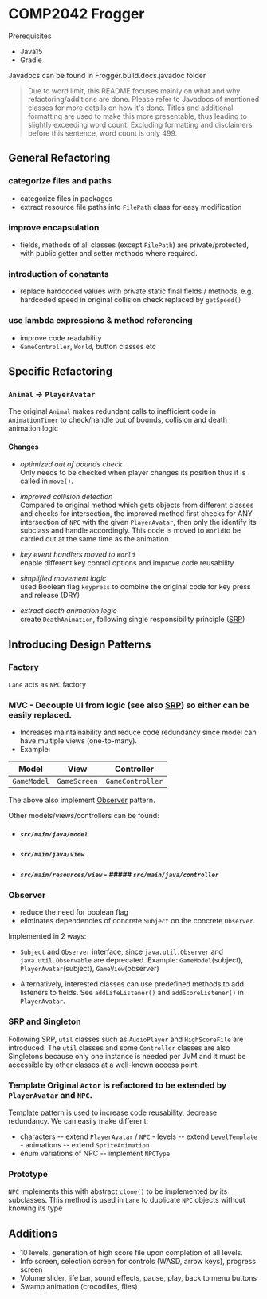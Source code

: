# COMP2042 Frogger

Prerequisites
- Java15
- Gradle

Javadocs can be found in Frogger.build.docs.javadoc folder

> Due to word limit, this README focuses mainly on what and why refactoring/additions are done. Please refer to Javadocs of mentioned classes for more details on how it's done. Titles and additional formatting are used to make this more presentable, thus leading to slightly exceeding word count. Excluding formatting and disclaimers before this sentence, word count is only 499.


## General Refactoring  
  
### categorize files and paths  
- categorize files in packages  
- extract resource file paths into `FilePath` class for easy modification  
  
### improve encapsulation  
- fields, methods of all classes (except `FilePath`) are private/protected, with public getter and setter methods where required.   
  
### introduction of constants  
- replace hardcoded values with private static final fields / methods, e.g. hardcoded speed in original collision check replaced by `getSpeed()`  
  
###  use lambda expressions & method referencing  
- improve code readability  
- `GameController`, `World`, button classes etc  
  
  
## Specific Refactoring  
  
### `Animal` -> `PlayerAvatar`  
The original `Animal` makes redundant calls to inefficient code in `AnimationTimer` to check/handle out of bounds, collision and death animation logic  
  
#### Changes  
-  _optimized out of bounds check_  
Only needs to be checked when player changes its position thus it is called in `move()`.  
  
-   _improved collision detection_  
Compared to original method which gets objects from different classes and checks for intersection, the improved method first checks for ANY intersection of `NPC` with the given `PlayerAvatar`, then only the identify its subclass and handle accordingly. This code is moved to `World`to be carried out at the same time as the animation.  
  
- _key event handlers moved to `World`_  
enable different key control options and improve code reusability   
  
- _simplified movement logic_  
used Boolean flag `keypress` to combine the original code for key press and release (DRY)  
  
- _extract death animation logic_  
create `DeathAnimation`, following single responsibility principle ([SRP](#srp-and-singleton))   
  
## Introducing Design Patterns  
  
### Factory  
`Lane` acts as `NPC` factory  
  
### MVC - Decouple UI from logic (see also [SRP](#srp-and-singleton))  so either can be easily replaced.   
- Increases maintainability and reduce code redundancy since model can have multiple views (one-to-many).   
- Example:   
  
|     Model     |      View     |        Controller             |  
| ------------- |:-------------:|:-----------------------:|  
|      `GameModel`    |  `GameScreen` |     `GameController`    |  
  
The above also implement [Observer](#Observer) pattern.   
  
Other models/views/controllers can be found:  
  
- ##### `src/main/java/model`  
- ##### `src/main/java/view`  
- ##### `src/main/resources/view` - ##### `src/main/java/controller`   
  
### Observer  
- reduce the need for boolean flag  
- eliminates dependencies of concrete `Subject` on the concrete `Observer`.   
  
Implemented in 2 ways:  
- `Subject` and `Observer` interface, since `java.util.Observer` and `java.util.Observable` are deprecated. Example: `GameModel`(subject), `PlayerAvatar`(subject), `GameView`(observer)  
  
- Alternatively, interested classes can use predefined methods to add listeners to fields. See `addLifeListener()` and `addScoreListener()` in `PlayerAvatar`.  
  
### SRP and Singleton  
Following SRP, `util` classes such as `AudioPlayer` and `HighScoreFile` are introduced. The `util` classes and some `Controller` classes are also Singletons because only one instance is needed per JVM and it must be accessible by other classes at a well-known access point.   
  
### Template Original `Actor` is refactored to be extended by `PlayerAvatar` and `NPC`.   
Template pattern is used to increase code reusability, decrease redundancy. We can easily make different:   
  
- characters -- extend `PlayerAvatar` / `NPC` - levels -- extend `LevelTemplate` - animations -- extend `SpriteAnimation`  
- enum variations of NPC -- implement `NPCType`   
### Prototype  
`NPC` implements this with abstract `clone()` to be implemented by its subclasses. This method is used in `Lane` to duplicate `NPC` objects without knowing its type  
  
  
## Additions  
- 10 levels, generation of high score file upon completion of all levels.  
- Info screen, selection screen for controls (WASD, arrow keys),  progress screen
- Volume slider, life bar, sound effects, pause, play, back to menu buttons  
- Swamp animation (crocodiles, flies)